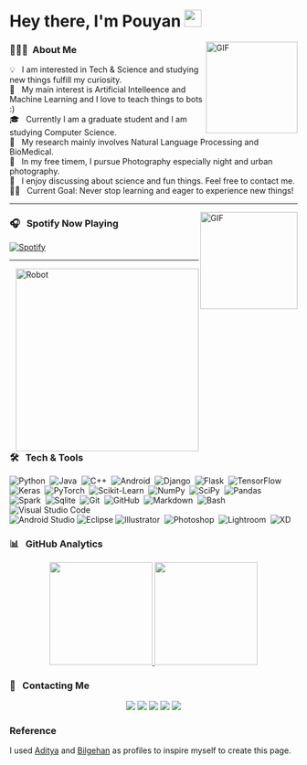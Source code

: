 # Hey there, I'm Pouyan <img width="30px" src="https://media.tenor.com/images/3b388fe03da271d2674faf85eb7c3fcd/tenor.gif" />

<img align="right" alt="GIF" height="160px" src="https://media.giphy.com/media/du3J3cXyzhj75IOgvA/giphy.gif" />

### 💁🏻‍♂️ &nbsp;About Me

💡 &nbsp; I am interested in Tech & Science and studying new things fulfill my curiosity.\
🤖 &nbsp; My main interest is Artificial Intelleence and Machine Learning and I love to teach things to bots :)\
🎓 &nbsp; Currently I am a graduate student and I am studying Computer Science.\
📕 &nbsp; My research mainly involves Natural Language Processing and BioMedical.\
📸 &nbsp; In my free timem, I pursue Photography especially night and urban photography.\
💬 &nbsp; I enjoy discussing about science and fun things. Feel free to contact me.\
💪🏻 &nbsp; Current Goal: Never stop learning and eager to experience new things!

---

<img align="right" alt="GIF" height="170px" src="https://media.giphy.com/media/kcrsKaI8PvJzsKRCNT/giphy.gif" />

### 🎧 &nbsp; Spotify Now Playing

[![Spotify](https://novatorem.bgstatic.vercel.app/api/spotify)](https://open.spotify.com/user/pouyan9675)

---

<img alt="Robot" src="https://media.giphy.com/media/Zx0Ploq51axjKTZzgZ/giphy.gif" align="right" width=320/>

### 🛠 &nbsp; Tech & Tools

![Python](https://img.shields.io/badge/-Python-05122A?style=flat&logo=python)&nbsp;
![Java](https://img.shields.io/badge/-Java-05122A?style=flat&logo=Java&logoColor=FFA518)&nbsp;
![C++](https://img.shields.io/badge/-C++-05122A?style=flat&logo=C%2B%2B&logoColor=00599C)&nbsp;
![Android](https://img.shields.io/badge/-Android-05122A?style=flat&logo=android)&nbsp;
![Django](https://img.shields.io/badge/-Django-05122A?style=flat&logo=django&logoColor=092E20)&nbsp;
![Flask](https://img.shields.io/badge/-Flask-05122A?style=flat&logo=flask)&nbsp;
![TensorFlow](https://img.shields.io/badge/-TensorFlow-05122A?style=flat&logo=tensorFlow)&nbsp;\
![Keras](https://img.shields.io/badge/-Keras-05122A?style=flat&logo=keras)&nbsp;
![PyTorch](https://img.shields.io/badge/-PyTorch-05122A?style=flat&logo=pytorch)&nbsp;
![Scikit-Learn](https://img.shields.io/badge/-Scikit--Learn-05122A?style=flat&logo=scikitlearn)&nbsp;
![NumPy](https://img.shields.io/badge/-NumPy-05122A?style=flat&logo=numpy)&nbsp;
![SciPy](https://img.shields.io/badge/-SciPy-05122A?style=flat&logo=scipy)&nbsp;
![Pandas](https://img.shields.io/badge/-Pandas-05122A?style=flat&logo=pandas)&nbsp;\
![Spark](https://img.shields.io/badge/-Spark-05122A?style=flat&logo=pySpark)&nbsp;
![Sqlite](https://img.shields.io/badge/-Sqlite-05122A?style=flat&logo=sqlite)&nbsp;
![Git](https://img.shields.io/badge/-Git-05122A?style=flat&logo=git)&nbsp;
![GitHub](https://img.shields.io/badge/-GitHub-05122A?style=flat&logo=github)&nbsp;
![Markdown](https://img.shields.io/badge/-Markdown-05122A?style=flat&logo=markdown)&nbsp;
![Bash](https://img.shields.io/badge/-Bash-05122A?style=flat&logo=gnubash)&nbsp;
![Visual Studio Code](https://img.shields.io/badge/-Visual%20Studio%20Code-05122A?style=flat&logo=visual-studio-code&logoColor=007ACC)&nbsp;\
![Android Studio](https://img.shields.io/badge/-Android--Studio-05122A?style=flat&logo=androidstudio)
![Eclipse](https://img.shields.io/badge/-Eclipse-05122A?style=flat&logo=eclipse-ide&logoColor=2C2255)
![Illustrator](https://img.shields.io/badge/-Illustrator-05122A?style=flat&logo=adobe-illustrator)&nbsp;
![Photoshop](https://img.shields.io/badge/-Photoshop-05122A?style=flat&logo=adobe-photoshop)&nbsp;
![Lightroom](https://img.shields.io/badge/-Lightroom-05122A?style=flat&logo=adobelightroom)&nbsp;
![XD](https://img.shields.io/badge/-XD-05122A?style=flat&logo=adobexd)&nbsp;


### 📊 &nbsp; GitHub Analytics

<p align="center">
<a href="https://github.com/pouyan9675">
  <img height="180em" src="https://github-readme-stats-eight-theta.vercel.app/api?username=pouyan9675&show_icons=true&theme=algolia&include_all_commits=true&count_private=true"/>
  <img height="180em" src="https://github-readme-stats-eight-theta.vercel.app/api/top-langs/?username=pouyan9675&layout=compact&langs_count=8&theme=algolia"/>
</a>
</p>


### 📇 &nbsp; Contacting Me

<p align="center">
<a href="https://www.github.io/pouyan9675"><img src="https://img.shields.io/badge/-github.io/pouyan9675-333333?style=flat&logo=safari"/></a>
<a href="https://www.linkedin.com/in/pouyan-n-508a4586/"><img src="https://img.shields.io/badge/-pouyan--n--508a4586-0e76a8?style=flat&logo=Linkedin&logoColor=white"/></a>
<a href="mailto:pouyan.nahed@unlv.edu"><img src="https://img.shields.io/badge/-pouyan.nahed@unlv.edu-D44638?style=flat&logo=Gmail&logoColor=white"/></a>
<a href="https://instagram.com/pouyan.na"><img src="https://img.shields.io/badge/-@pouyan.na-8a3ab9?style=flat&logo=Instagram&logoColor=white"/></a>
<a href="https://www.facebook.com/pouyan.nahed/"><img src="https://img.shields.io/badge/-@pouyan.nahed-3b5998?style=flat&logo=Facebook&logoColor=white"/></a>
</p>

### Reference
I used <a href="https://github.com/AVS1508">Aditya</a> and <a href="https://github.com/Bgstatic">Bilgehan</a> as profiles to inspire myself to create this page.
